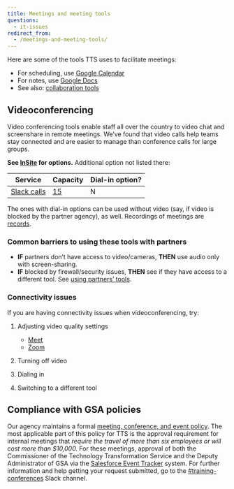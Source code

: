 ```yaml
---
title: Meetings and meeting tools
questions:
  - it-issues
redirect_from:
  - /meetings-and-meeting-tools/
---
```


Here are some of the tools TTS uses to facilitate meetings:

- For scheduling, use [Google Calendar]({{site.baseurl}}/google-calendar/)
- For notes, use [Google Docs]({{site.baseurl}}/google-drive/)
- See also: [collaboration tools]({{site.baseurl}}/collaboration-tools/)

## Videoconferencing

Video conferencing tools enable staff all over the country to video chat and screenshare in remote meetings. We’ve found that video calls help teams stay connected and are easier to manage than conference calls for large groups.

**See [InSite](https://insite.gsa.gov/employee-resources/information-technology/do-it-yourself-self-help/virtual-and-online-meetings) for options.** Additional option not listed there:

| Service                                                                             | Capacity                                                                         | Dial-in option? |
| ----------------------------------------------------------------------------------- | -------------------------------------------------------------------------------- | --------------- |
| [Slack calls](https://slack.com/help/articles/115003498363-Slack-Calls--the-basics) | [15](https://slack.com/help/articles/216771908-Make-calls-in-Slack#start-a-call) | N               |

The ones with dial-in options can be used without video (say, if video is blocked by the partner agency), as well. Recordings of meetings are [records]({{site.baseurl}}/records-management/).

### Common barriers to using these tools with partners

- **IF** partners don’t have access to video/cameras, **THEN** use audio only with screen-sharing.
- **IF** blocked by firewall/security issues, **THEN** see if they have access to a different tool. See [using partners’ tools]({{site.baseurl}}/general-information-and-resources/collaboration-tools/#using-partners-tools).

### Connectivity issues

If you are having connectivity issues when videoconferencing, try:

1. Adjusting video quality settings

   - [Meet](https://support.google.com/a/users/answer/9302964#adjust-video-quality)
   - [Zoom](https://support.zoom.us/hc/en-us/articles/201362623-Changing-settings-in-the-desktop-client-or-mobile-app)

2. Turning off video
3. Dialing in
4. Switching to a different tool

## Compliance with GSA policies

Our agency maintains a formal [meeting, conference, and event policy](<https://www.gsa.gov/portal/mediaId/205471/fileName/OAS_57851_Conference_and_Event_Management_(Signed_on_January_28__2015).action>). The most applicable part of this policy for TTS is the approval requirement for internal meetings that _require the travel of more than six employees or will cost more than $10,000._ For these meetings, approval of both the Commissioner of the Technology Transformation Service and the Deputy Administrator of GSA via the [Salesforce Event Tracker](https://gsa.my.salesforce.com/a1b/o) system. For further information and help getting your request submitted, go to the [\#training-conferences](https://gsa-tts.slack.com/messages/training-conferences) Slack channel.
